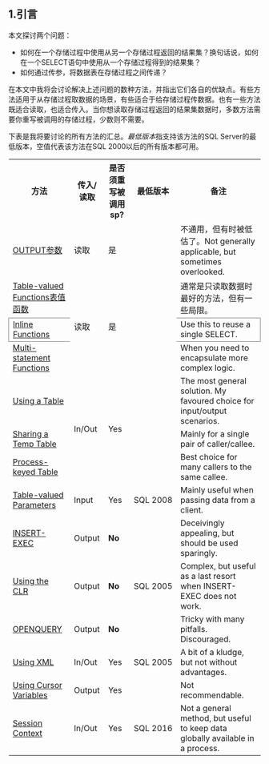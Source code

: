 ## 1.引言
本文探讨两个问题：
* 如何在一个存储过程中使用从另一个存储过程返回的结果集？换句话说，如何在一个SELECT语句中使用从一个存储过程得到的结果集？
* 如何通过传参，将数据表在存储过程之间传递？

在本文中我将会讨论解决上述问题的数种方法，并指出它们各自的优缺点。有些方法适用于从存储过程取数据的场景，有些适合于给存储过程传数据。也有一些方法既适合读取，也适合传入。当你想读取存储过程返回的结果集数据时，多数方法需要你重写被调用的存储过程，少数则不需要。

下表是我将要讨论的所有方法的汇总。*最低版本*指支持该方法的SQL Server的最低版本，空值代表该方法在SQL 2000以后的所有版本都可用。
<table>
  <tbody><tr><th>方法</th>
    <th>传入/读取</th>
    <th>是否须重写被调用sp?</th>
    <th>最低版本</th><th>备注</th></tr>
<tr class="tbltoplvl"><td><a href="#OUTPUT">
  <nomeddle>OUTPUT参数</nomeddle>
</a></td>
    <td>读取</td><td>是</td><td>&nbsp;</td>
    <td>不通用，但有时被低估了。Not generally applicable, but sometimes overlooked.</td></tr>
<tr class="tbltoplvl" style="border-bottom:none"><td><a href="#UDF">Table-valued Functions表值函数</a></td>
    <td rowspan="3">读取</td>
    <td rowspan="3">是</td>
    <td rowspan="3">&nbsp;</td>
    <td>通常是只读取数据时最好的方法，但有一些局限。</td></tr>
<tr class="tblsublvl" style="padding-left:18pt;border:1px solid grey"><td>
    <a href="#inlineUDF">Inline Functions</a></td>
    <td>Use this to reuse a single <span class="keyword">SELECT</span>.</td></tr>
<tr class="tblsublvl"><td>
    <a href="#multiUDF"><span class="nowrap">Multi-statement Functions</span></a></td>
    <td>When you need to encapsulate more complex
    logic.</td></tr>
<tr class="tbltoplvl"><td><a href="#usingtable">Using a Table</a></td>
    <td rowspan="3">In/Out</td>
    <td rowspan="3">Yes</td>
    <td rowspan="3">&nbsp;</td>
    <td>The most general solution. My favoured choice for input/output scenarios.</td></tr>
<tr class="tblsublvl"><td><a href="#temptables">Sharing a Temp Table</a></td>
    <td>Mainly for a single pair of caller/callee.</td></tr>
<tr class="tblsublvl"><td>
    <a href="#prockeyed">Process-keyed Table</a></td>
    <td>Best choice for many callers to the same callee.</td></tr>
<tr class="tbltoplvl">
  <td><a href="#tableparam">Table-valued Parameters</a></td>
    <td>Input</td><td>Yes</td><td>SQL&nbsp;2008</td>
    <td>Mainly useful when passing data from a client.</td></tr>
<tr class="tbltoplvl"><td><a href="#INSERTEXEC">
  <nomeddle>INSERT-EXEC</nomeddle>
</a></td>
    <td>Output</td><td><b>No</b></td><td>&nbsp;</td>
    <td>Deceivingly appealing, but should be used sparingly.</td></tr>
<tr class="tbltoplvl"><td><a href="#CLR">
  <nomeddle>Using the CLR</nomeddle>
</a></td>
    <td>Output</td><td><b>No</b></td><td>SQL&nbsp;2005</td>
    <td>Complex, but useful as a last resort when <span class="keyword">INSERT-EXEC</span> does not work.</td></tr>
<tr class="tbltoplvl"><td class="nomeddle"><a href="#OPENQUERY">
  <nomeddle>OPENQUERY</nomeddle>
</a></td>
    <td>Output</td><td><b>No</b></td><td>&nbsp;</td>
    <td>Tricky with many pitfalls. Discouraged.</td></tr>
<tr class="tbltoplvl"><td><a href="#XML">
  <nomeddle>Using XML</nomeddle>
</a></td>
    <td>In/Out</td><td>Yes</td><td>SQL&nbsp;2005</td>
    <td>A bit of a kludge, but not without advantages.</td></tr>
<tr class="tbltoplvl"><td><a href="#cursor">Using Cursor Variables</a></td>
    <td>Output</td><td>Yes</td><td>&nbsp;</td>
    <td>Not recommendable.</td></tr>
<tr class="tbltoplvl">
  <td><a href="#sessioncontext">Session Context</a></td>
    <td>In/Out</td>
    <td>Yes</td>
    <td>SQL&nbsp;2016</td>
    <td>Not a general method, but useful to keep data globally available in a process.</td></tr>
</tbody></table>
